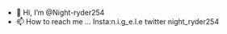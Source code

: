 - 👋 Hi, I’m @Night-ryder254
- 📫 How to reach me ... Insta:n.i.g_e.l.e twitter night_ryder254

<!---
Night-ryder254/Night-ryder254 is a ✨ special ✨ repository because its `README.md` (this file) appears on your GitHub profile.
You can click the Preview link to take a look at your changes.
--->

